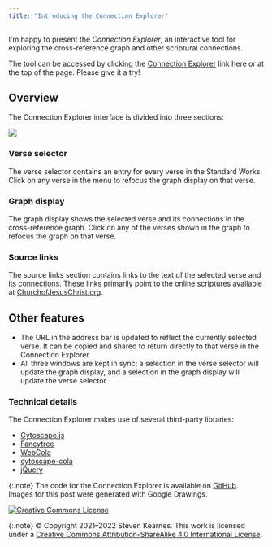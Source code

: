 ```yaml
---
title: "Introducing the Connection Explorer"
---
```


I'm happy to present the *Connection Explorer*, an interactive tool for
exploring the cross-reference graph and other scriptural connections.

The tool can be accessed by clicking the 
[Connection Explorer](https://graph.welding-links.org) link here
or at the top of the page. Please give it a try!

## Overview

The Connection Explorer interface is divided into three sections:

![](/assets/2021-03-17/connection_explorer.png)

### Verse selector

The verse selector contains an entry for every verse in the Standard
Works. Click on any verse in the menu to refocus the graph
display on that verse.

### Graph display

The graph display shows the selected verse and its connections
in the cross-reference graph. Click on any of the verses shown in
the graph to refocus the graph on that verse.

### Source links

The source links section contains links to the text of the selected
verse and its connections. These links primarily point to the
online scriptures available at 
[ChurchofJesusChrist.org](https://www.churchofjesuschrist.org/study/scriptures?lang=eng).

## Other features

* The URL in the address bar is updated to reflect the currently
  selected verse. It can be copied and shared to return directly
  to that verse in the Connection Explorer.
* All three windows are kept in sync; a selection in the verse
  selector will update the graph display, and a selection in the 
  graph display will update the verse selector.
  
### Technical details

The Connection Explorer makes use of several third-party libraries:

* [Cytoscape.js](https://js.cytoscape.org/)
* [Fancytree](https://github.com/mar10/fancytree/)
* [WebCola](https://github.com/tgdwyer/WebCola)
* [cytoscape-cola](https://github.com/cytoscape/cytoscape.js-cola)
* [jQuery](https://jquery.com/)
  
{:.note}
The code for the Connection Explorer is available on
[GitHub](https://github.com/skearnes/scripture-graph). Images for this post were
generated with Google Drawings.
  
[![Creative Commons License](https://i.creativecommons.org/l/by-sa/4.0/88x31.png)](http://creativecommons.org/licenses/by-sa/4.0/)

{:.note}
© Copyright 2021&ndash;2022 Steven Kearnes. This work is licensed under a
[Creative Commons Attribution-ShareAlike 4.0 International License](http://creativecommons.org/licenses/by-sa/4.0/).
